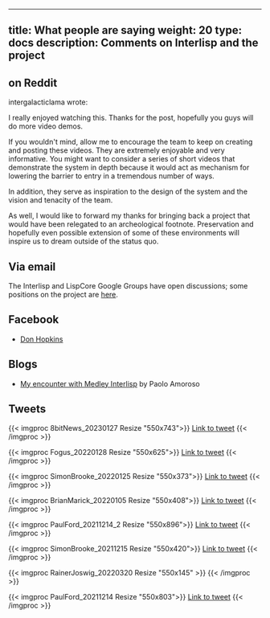 
---
title: What people are saying
weight: 20
type: docs
description: Comments on Interlisp and the project
----

## on Reddit

intergalacticlama wrote:

I really enjoyed watching this. Thanks for the post, hopefully you guys will do more video demos.

If you wouldn't mind, allow me to encourage the team to keep on creating and posting these videos. They are extremely enjoyable and very informative. You might want to consider a series of short videos that demonstrate the system in depth because it would act as mechanism for lowering the barrier to entry in a tremendous number of ways.

In addition, they serve as inspiration to the design of the system and the vision and tenacity of the team.

As well, I would like to forward my thanks for bringing back a project that would have been relegated to an archeological footnote. Preservation and hopefully even possible extension of some of these environments will inspire us to dream outside of the status quo.

## Via email 

The Interlisp and LispCore Google Groups have open discussions; some positions on the project are [here](medleyGoals).

## Facebook

* [Don Hopkins](https://www.facebook.com/groups/XeroxStarWorkstationAlums/permalink/10150886386425217/) 

## Blogs

* [My encounter with Medley Interlisp](https://journal.paoloamoroso.com/my-encounter-with-medley-interlisp) by Paolo Amoroso

## Tweets
{{< imgproc 8bitNews_20230127 Resize "550x743">}} <a href="https://twitter.com/8bitnews1/status/1618957059046645762">Link to tweet</a> {{< /imgproc >}}

{{< imgproc Fogus_20220128 Resize "550x625">}} <a href="https://twitter.com/fogus/status/1487167719493488641?ref\_src=twsrc%5Etfw">Link to tweet</a> {{< /imgproc >}}

{{< imgproc SimonBrooke_20220125 Resize "550x373">}} <a href="https://twitter.com/simon_brooke/status/1485987084036890625?ref_src=twsrc">Link to tweet</a> {{< /imgproc >}}

{{< imgproc BrianMarick_20220105 Resize "550x408">}} <a href="https://twitter.com/marick/status/1478880547434909698?ref_src=twsrc">Link to tweet</a> {{< /imgproc >}}

{{< imgproc PaulFord_20211214_2 Resize "550x896">}} <a href="https://twitter.com/ftrain/status/1470969313804926982?ref_src=twsrc">Link to tweet</a> {{< /imgproc >}}

{{< imgproc SimonBrooke_20211215 Resize "550x420">}} <a href="https://twitter.com/simon_brooke/status/1471238434719154189?ref_src=twsrc">Link to tweet</a> {{< /imgproc >}}


{{< imgproc RainerJoswig_20220320 Resize "550x145" >}} {{< /imgproc >}}

{{< imgproc PaulFord_20211214 Resize "550x803">}} <a href="https://twitter.com/ftrain/status/1470968024756895744?ref_src=twsrc">Link to tweet</a> {{< /imgproc >}}
